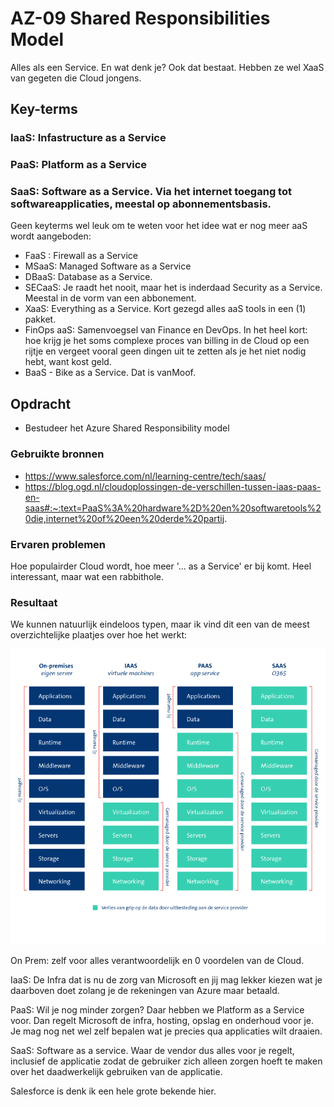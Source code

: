 # AZ-09 Shared Responsibilities Model
Alles als een Service. En wat denk je? Ook dat bestaat. Hebben ze wel XaaS van gegeten die Cloud jongens. 

## Key-terms
### **IaaS**: Infastructure as a Service

### **PaaS**: Platform as a Service

### **SaaS**: Software as a Service. Via het internet toegang tot softwareapplicaties, meestal op abonnementsbasis.

Geen keyterms wel leuk om te weten voor het idee wat er nog meer aaS wordt aangeboden: 

- FaaS : Firewall as a Service
- MSaaS: Managed Software as a Service
- DBaaS: Database as a Service. 
- SECaaS: Je raadt het nooit, maar het is inderdaad Security as a Service. Meestal in de vorm van een abbonement.
- XaaS: Everything as a Service. Kort gezegd alles aaS tools in een (1) pakket. 
- FinOps aaS: Samenvoegsel van Finance en DevOps. In het heel kort: hoe krijg je het soms complexe proces van billing in de Cloud op een rijtje en vergeet vooral geen dingen uit te zetten als je het niet nodig hebt, want kost geld. 
- BaaS - Bike as a Service. Dat is vanMoof. 


## Opdracht
- Bestudeer het Azure Shared Responsibility model

### Gebruikte bronnen
- https://www.salesforce.com/nl/learning-centre/tech/saas/
- https://blog.ogd.nl/cloudoplossingen-de-verschillen-tussen-iaas-paas-en-saas#:~:text=PaaS%3A%20hardware%2D%20en%20softwaretools%20die,internet%20of%20een%20derde%20partij.

### Ervaren problemen
Hoe populairder Cloud wordt, hoe meer '... as a Service' er bij komt. Heel interessant, maar wat een rabbithole. 

### Resultaat
We kunnen natuurlijk eindeloos typen, maar ik vind dit een van de meest overzichtelijke plaatjes over hoe het werkt:

![OGD blog](../00_includes/AZ-09_Azure-Cloud-Better1.png)

On Prem: zelf voor alles verantwoordelijk en 0 voordelen van de Cloud.

IaaS: De Infra dat is nu de zorg van Microsoft en jij mag lekker kiezen wat je daarboven doet zolang je de rekeningen van Azure maar betaald.

PaaS: Wil je nog minder zorgen? Daar hebben we Platform as a Service voor. Dan regelt Microsoft de infra, hosting, opslag en onderhoud voor je. Je mag nog net wel zelf bepalen wat je precies qua applicaties wilt draaien.  

SaaS: Software as a service. Waar de vendor dus alles voor je regelt, inclusief de applicatie zodat de gebruiker zich alleen zorgen hoeft te maken over het daadwerkelijk gebruiken van de applicatie.

 Salesforce is denk ik een hele grote bekende hier.

